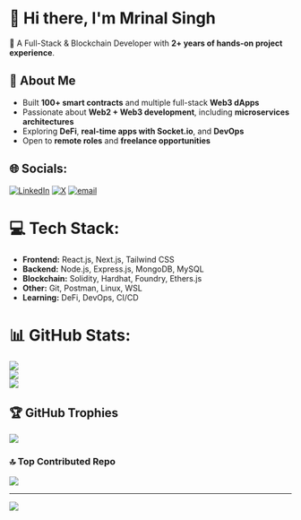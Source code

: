 
# 👋 Hi there, I'm Mrinal Singh

🚀 A Full-Stack & Blockchain Developer with **2+ years of hands-on project experience**.

## 🧠 About Me

- Built **100+ smart contracts** and multiple full-stack **Web3 dApps**
- Passionate about **Web2 + Web3 development**, including **microservices architectures**
- Exploring **DeFi**, **real-time apps with Socket.io**, and **DevOps**
- Open to **remote roles** and **freelance opportunities** 


## 🌐 Socials:

[![LinkedIn](https://img.shields.io/badge/LinkedIn-%230077B5.svg?logo=linkedin&logoColor=white)](https://linkedin.com/in/mrinal-singh-43a9661a0) [![X](https://img.shields.io/badge/X-black.svg?logo=X&logoColor=white)](https://x.com/MrinalS74850173) [![email](https://img.shields.io/badge/Email-D14836?logo=gmail&logoColor=white)](mailto:mrinalsingh7000@gmail.com) 


# 💻 Tech Stack:

- **Frontend:** React.js, Next.js, Tailwind CSS
- **Backend:** Node.js, Express.js, MongoDB, MySQL
- **Blockchain:** Solidity, Hardhat, Foundry, Ethers.js
- **Other:** Git, Postman, Linux, WSL
- **Learning:** DeFi, DevOps, CI/CD


# 📊 GitHub Stats:
![](https://github-readme-stats.vercel.app/api?username=mrinalsingh04&theme=transparent&hide_border=false&include_all_commits=false&count_private=false)<br/>
![](https://nirzak-streak-stats.vercel.app/?user=mrinalsingh04&theme=transparent&hide_border=false)<br/>
![](https://github-readme-stats.vercel.app/api/top-langs/?username=mrinalsingh04&theme=transparent&hide_border=false&include_all_commits=false&count_private=false&layout=compact)


## 🏆 GitHub Trophies
![](https://github-profile-trophy.vercel.app/?username=mrinalsingh04&theme=transparent&no-frame=false&no-bg=true&margin-w=4)


### 🔝 Top Contributed Repo
![](https://github-contributor-stats.vercel.app/api?username=mrinalsingh04&limit=5&theme=transparent&combine_all_yearly_contributions=true)

---
[![](https://visitcount.itsvg.in/api?id=mrinalsingh04&icon=0&color=0)](https://visitcount.itsvg.in)

<!-- Proudly created with GPRM ( https://gprm.itsvg.in ) -->
